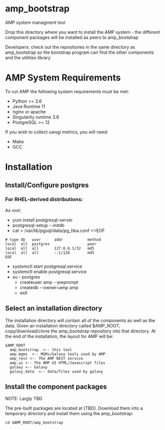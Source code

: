 # amp_bootstrap
AMP system managment tool


Drop this directory where you want to install the AMP system - the different
component packages will be installed as peers to amp_bootstrap

Developers:  check out the repositories in the same directory as amp_bootstrap
so the bootstrap program can find the other components and the utilities library

# AMP System Requirements
To run AMP the following system requirements must be met:
* Python >= 3.6 
* Java Runtime 11
* nginx or apache
* Singularity runtime 3.8
* PostgreSQL >= 12

If you wish to collect uwsgi metrics, you will need:
* Make
* GCC

# Installation
## Install/Configure postgres
### For RHEL-derived distributions:

As root:
* yum install postgresql-server
* postgresql-setup --initdb
* cat > /var/lib/pgsql/data/pg_hba.conf <<EOF
```
# type db   user      addr           method
local  all  postgres                 peer
local  all  all       127.0.0.1/32   md5
local  all  all       ::1/128        md5
EOF
```
* systemctl start postgresql.service
* systemctl enable postgresql.service
* su - postgres
  * createuser amp --pwprompt
  * createdb --owner=amp amp
  * exit




## Select an installation directory
The installation directory will contain all of the components as well as the data.
Given an installation directory called $AMP_ROOT, copy/download/clone the amp_bootstrap repository into that directory.  At the end of the installation, the layout for AMP will be:
````
$AMP_ROOT
  amp_bootstrap  <-- this tool
  amp_mgms  <-- MGMs/Galaxy tools used by AMP
  amp_rest <-- The AMP REST service
  amp_ui <-- The AMP UI HTML/Javascript files
  galaxy <-- Galaxy
  galaxy_data  <-- data/files used by galaxy
````








## Install the component packages
NOTE:  Largly TBD

The pre-built packages are located at [TBD].  Download them into a temporary directory and install them using the amp_bootstrap:
````
cd $AMP_ROOT/amp_bootstrap

````
